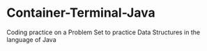 # Container-Terminal-Java
Coding practice on a Problem Set to practice Data Structures in the language of Java
